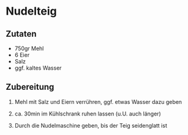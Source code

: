 # Nudelteig


## Zutaten

- 750gr Mehl
- 6 Eier
- Salz
- ggf. kaltes Wasser


## Zubereitung

1. Mehl mit Salz und Eiern verrühren, ggf. etwas Wasser dazu geben

1. ca. 30min im Kühlschrank ruhen lassen (u.U. auch länger)

1. Durch die Nudelmaschine geben, bis der Teig seidenglatt ist
